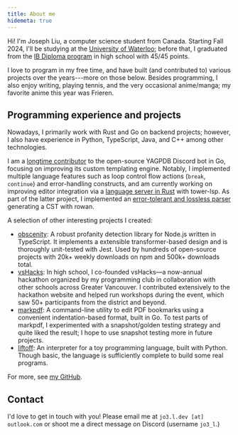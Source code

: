 ```yaml
---
title: About me
hidemeta: true
---
```


Hi! I'm Joseph Liu, a computer science student from Canada. Starting Fall 2024, I'll be studying at
the [University of Waterloo](https://cs.uwaterloo.ca/); before that, I graduated from the [IB
Diploma program](https://www.ibo.org/programmes/diploma-programme/) in high school with 45/45
points.

I love to program in my free time, and have built (and contributed to) various projects over the
years---more on those below. Besides programming, I also enjoy writing, playing tennis, and the very
occasional anime/manga; my favorite anime this year was Frieren.

## Programming experience and projects

Nowadays, I primarily work with Rust and Go on backend projects; however, I also have experience in
Python, TypeScript, Java, and C++ among other technologies.

I am a [longtime contributor][yag-contributions] to the open-source YAGPDB Discord bot in Go,
focusing on improving its custom templating engine. Notably, I implemented multiple language
features such as loop control flow actions (`break`, `continue`) and error-handling constructs, and
am currently working on improving editor integration via a [language server in
Rust](https://github.com/jo3-l/yag-template-lsp) with tower-lsp. As part of the latter project, I
implemented an [error-tolerant and lossless parser][yag-template-syntax] generating a CST with rowan.

[yag-contributions]: https://github.com/botlabs-gg/yagpdb/commits?author=jo3-l
[yag-template-syntax]: https://github.com/jo3-l/yag-template-lsp/tree/main/crates/yag-template-syntax

A selection of other interesting projects I created:

- [obscenity](https://github.com/jo3-l/obscenity): A robust profanity detection library for Node.js
  written in TypeScript. It implements a extensible transformer-based design and is thoroughly
  unit-tested with Jest. Used by hundreds of open-source projects with 20k+ weekly downloads on npm
  and 500k+ downloads total.
- [vsHacks](https://vshacks.github.io/): In high school, I co-founded vsHacks—a now-annual hackathon
  organized by my programming club in collaboration with other schools across Greater Vancouver. I
  contributed extensively to the hackathon website and helped run workshops during the event, which
  saw 50+ participants from the district and beyond.
- [markpdf](https://github.com/jo3-l/markpdf): A command-line utility to edit PDF bookmarks using a
  convenient indentation-based format, built in Go. To test parts of markpdf, I experimented with a
  snapshot/golden testing strategy and quite liked the result; I hope to use snapshot testing more in
  future projects.
- [liftoff](https://github.com/jo3-l/liftoff): An interpreter for a toy programming language, built
  with Python. Though basic, the language is sufficiently complete to build some real programs.

For more, see [my GitHub](https://github.com/jo3-l/).

## Contact

I'd love to get in touch with you! Please email me at `jo3.l.dev [at] outlook.com` or shoot me a direct
message on Discord (username `jo3_l`.)
